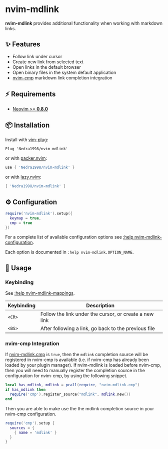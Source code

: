# nvim-mdlink

**nvim-mdlink** provides additional functionality when working with markdown
links.

## :sparkles: Features

- Follow link under cursor
- Create new link from selected text
- Open links in the default browser
- Open binary files in the system default application
- [nvim-cmp](https://github.com/hrsh7th/nvim-cmp) markdown link completion integration

## :zap: Requirements

- [Neovim >= **0.8.0**](https://github.com/neovim/neovim/wiki/Installing-Neovim)

## :package: Installation

Install with [vim-plug](https://github.com/junegunn/vim-plug):

```vim
Plug 'Nedra1998/nvim-mdlink'
```

or with [packer.nvim](https://github.com/wbthomason/packer.nvim):

```lua
use { 'Nedra1998/nvim-mdlink' }
```

or with [lazy.nvim](https://github.com/folke/lazy.nvim):

```lua
{ 'Nedra1998/nvim-mdlink' }
```

## :gear: Configuration

```lua
require('nvim-mdlink').setup({
  keymap = true,
  cmp = true
})
```

For a complete list of available configuration options see [:help
nvim-mdlink-configuration](https://github.com/Nedra1998/nvim-mdlink/blob/master/doc/nvim-mdlink.txt).

Each option is documented in `:help nvim-mdlink.OPTION_NAME`.

## :rocket: Usage

### Keybinding

See [:help nvim-mdlink-mappings](https://github.com/Nedra1998/nvim-mdlink/blob/master/doc/nvim-mdlink.txt).

| Keybinding | Description                                            |
| ---------- | ------------------------------------------------------ |
| `<CR>`     | Follow the link under the cursor, or create a new link |
| `<BS>`     | After following a link, go back to the previous file   |

### nvim-cmp Integration


If [nvim-mdlink.cmp](https://github.com/Nedra1998/nvim-mdlink/blob/master/doc/nvim-mdlink.txt)
is `true`, then the `mdlink` completion source will be registered in nvim-cmp is available (i.e. if nvim-cmp has already been loaded by your plugin manager). If nvim-mdlink is loaded before nvim-cmp, then you will need to manually register the completion source in the configuration for nvim-cmp, by using the following snippet.

```lua
local has_mdlink, mdlink = pcall(require, "nvim-mdlink.cmp")
if has_mdlink then
  require('cmp').register_source("mdlink", mdlink.new())
end
```

Then you are able to make use the the mdlink completion source in your nvim-cmp configuration.

```lua
require('cmp').setup {
  sources = {
    { name = 'mdlink' }
  }
}
```